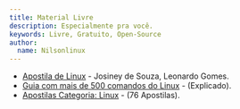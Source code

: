 ```yaml
---
title: Material Livre
description: Especialmente pra você.
keywords: Livre, Gratuito, Open-Source
author:
  name: Nilsonlinux
---
```




- [Apostila de Linux](http://www.inf.ufpr.br/cursos/ci055/linux.pdf) - Josiney de Souza, Leonardo Gomes.  
- [Guia com mais de 500 comandos do Linux](https://drive.google.com/file/d/0B4LMjRXJ7wzlYVBMY0l0cVNCeGc/view?usp=sharing) - (Explicado).  
- [Apostilas Categoria: Linux](https://www.apostilando.com/sessao/16/linux) - (76 Apostilas). 



